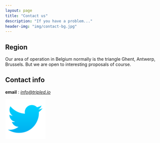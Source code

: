 ```yaml
---
layout: page
title: "Contact us"
description: "If you have a problem..."
header-img: "img/contact-bg.jpg"
---
```

## Region

Our area of operation in Belgium normally is the triangle Ghent, Antwerp, Brussels. But we are open to interesting proposals of course.

## Contact info

**email** : *info@tripled.io*

[![Twitter](fonts/twitter.png)](https://twitter.com/tripled_io)
